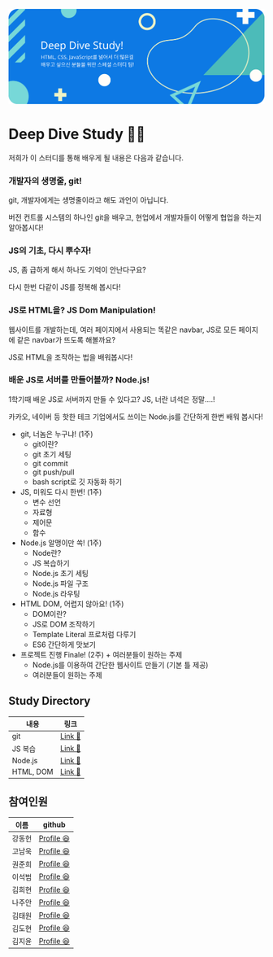 <p align="center">
  <img src="https://github.com/daniel2231/Deep-Dive-Study/blob/master/Artboard_1.svg" alt="Deep Dive Study"/>
</p>

# Deep Dive Study 🏊🏻

저희가 이 스터디를 통해 배우게 될 내용은 다음과 같습니다.

### 개발자의 생명줄, git!

git, 개발자에게는 생명줄이라고 해도 과언이 아닙니다. 

버전 컨트롤 시스템의 하나인 git을 배우고, 현업에서 개발자들이 어떻게 협업을 하는지 알아봅시다!

### JS의 기초, 다시 뿌수자!

JS, 좀 급하게 해서 하나도 기억이 안난다구요?

다시 한번 다같이 JS를 정복해 봅시다!

### JS로 HTML을? JS Dom Manipulation!

웹사이트를 개발하는데, 여러 페이지에서 사용되는 똑같은 navbar, JS로 모든 페이지에 같은 navbar가 뜨도록 해볼까요?

JS로 HTML을 조작하는 법을 배워봅시다!

### 배운 JS로 서버를 만들어볼까? Node.js!

1학기때 배운 JS로 서버까지 만들 수 있다고? JS, 너란 녀석은 정말....!

카카오, 네이버 등 핫한 테크 기업에서도 쓰이는 Node.js를 간단하게 한번 배워 봅시다!


- git, 너놈은 누구냐! (1주)
    - git이란?
    - git 초기 세팅
    - git commit
    - git push/pull
    - bash script로 깃 자동화 하기
- JS, 미워도 다시 한번! (1주)
    - 변수 선언
    - 자료형
    - 제어문
    - 함수
- Node.js 알맹이만 쏙! (1주)
    - Node란?
    - JS 복습하기
    - Node.js 초기 세팅
    - Node.js 파일 구조
    - Node.js 라우팅
- HTML DOM, 어렵지 않아요! (1주)
    - DOM이란?
    - JS로 DOM 조작하기
    - Template Literal 프로처럼 다루기
    - ES6 간단하게 맛보기
- 프로젝트 진행 Finale! (2주) + 여러분들이 원하는 주제
    - Node.js를 이용하여 간단한 웹사이트 만들기 (기본 틀 제공)
    - 여러분들이 원하는 주제

## Study Directory

내용 | 링크
------------ | -------------
git | [Link 🔗]()
JS 복습 | [Link 🔗]()
Node.js | [Link 🔗]()
HTML, DOM | [Link 🔗]()

## 참여인원

이름 | github
------------ | -------------
강동헌 | [Profile 😆](https://github.com/daniel2231?tab=overview&from=2020-01-01&to=2020-01-01)
고남욱 | [Profile 😆]()
권준희 | [Profile 😆]()
이석범 | [Profile 😆]()
김희현 | [Profile 😆]()
나주안 | [Profile 😆]()
김태원 | [Profile 😆]()
김도현 | [Profile 😆]()
김지윤 | [Profile 😆]()
